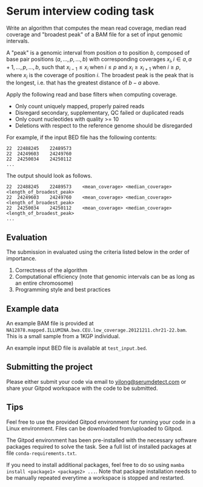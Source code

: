 # Serum interview coding task

Write an algorithm that computes the mean read coverage, median read coverage
and "broadest peak" of a BAM file for a set of input genomic intervals.

A "peak" is a genomic interval from position $a$ to position $b$, composed of
base pair positions $(a, ..., p, ..., b)$ with corresponding coverages
$x_i, i \in {a, a + 1, ..., p, ..., b}$, such that $x_{i-1} \le x_i$ when
$i \le p$ and $x_i \ge x_{i + 1}$ when $i \ge p$, where $x_i$ is the coverage of
position $i$. The broadest peak is the peak that is the longest, i.e. that has
the greatest distance of $b - a$ above.

Apply the following read and base filters when computing coverage.

* Only count uniquely mapped, properly paired reads
* Disregard secondary, supplementary, QC failed or duplicated reads
* Only count nucleotides with quality >= 10
* Deletions with respect to the reference genome should be disregarded

For example, if the input BED file has the following contents:

    22  22488245    22489573
    22  24249603    24249760
    22  24250034    24250112
    ...

The output should look as follows.

    22  22488245    22489573    <mean_coverage> <median_coverage>   <length_of_broadest_peak>
    22  24249603    24249760    <mean_coverage> <median_coverage>   <length_of_broadest_peak>
    22  24250034    24250112    <mean_coverage> <median_coverage>   <length_of_broadest_peak>
    ...


## Evaluation

The submission in evaluated using the criteria listed below in the order of
importance.

1. Correctness of the algorithm
2. Computational efficiency (note that genomic intervals can be as long as an
   entire chromosome)
3. Programming style and best practices


## Example data

An example BAM file is provided at
`NA12878.mapped.ILLUMINA.bwa.CEU.low_coverage.20121211.chr21-22.bam`. This is a
small sample from a 1KGP individual.

An example input BED file is available at
`test_input.bed`.


## Submitting the project

Please either submit your code via email to yilong@serumdetect.com or share your
Gitpod workspace with the code to be submitted.


## Tips

Feel free to use the provided Gitpod environment for running your code in a
Linux environment. Files can be downloaded from/uploaded to Gitpod.

The Gitpod environment has been pre-installed with the necessary software
packages required to solve the task. See a full list of installed packages at
file `conda-requirements.txt`.

If you need to install additional packages, feel free to do so using `mamba
install <package1> <package2> ...`. Note that package installation needs to be
manually repeated everytime a workspace is stopped and restarted.
